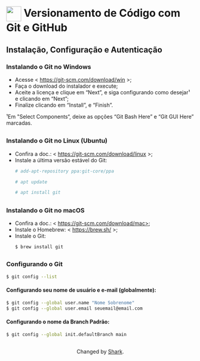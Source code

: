 <h1>
    <a href="https://www.dio.me/">
     <img align="center" width="40px" src="https://hermes.digitalinnovation.one/assets/diome/logo-minimized.png"></a>
    <span> Versionamento de Código com Git e GitHub</span>
</h1>

## Instalação, Configuração e Autenticação	

### Instalando o Git no Windows
- Acesse < https://git-scm.com/download/win >;
- Faça o download do instalador e execute;
- Aceite a licença e clique em “Next”, e siga configurando como desejar¹ e clicando em “Next”;
- Finalize clicando em “Install”, e “Finish”.

¹Em "Select Components“, deixe as opções “Git Bash Here” e “Git GUI Here” marcadas.

##

### Instalando o Git no Linux (Ubuntu)
- Confira a doc.: < https://git-scm.com/download/linux >;
- Instale a última versão estável do Git:
    ```bash
    # add-apt-repository ppa:git-core/ppa
    ```
    ```bash
    # apt update
    ```
    ```bash
    # apt install git
    ```
##

### Instalando o Git no macOS
- Confira a doc.: < https://git-scm.com/download/mac>;
- Instale o Homebrew: < https://brew.sh/ >;
- Instale o Git:
    ```
    $ brew install git
    ```
##

### Configurando o Git
```bash
$ git config --list
```

#### Configurando seu nome de usuário e e-mail (globalmente):
```bash
$ git config --global user.name "Nome Sobrenome"
$ git config --global user.email seuemail@email.com
```
#### Configurando o nome da Branch Padrão:
```bash
$ git config --global init.defaultBranch main
```

##
<div align="center">Changed by <a href="https://github.com/heber-dev">Shark</a>.</div>

